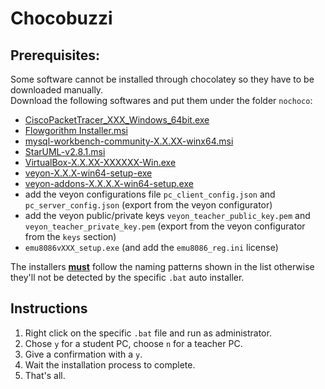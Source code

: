# Chocobuzzi

## Prerequisites:
Some software cannot be installed through chocolatey so they have to be downloaded manually.
<br>
Download the following softwares and put them under the folder `nochoco`:
 - <a href="https://www.netacad.com/portal/resources/packet-tracer" target="_blank">CiscoPacketTracer_XXX_Windows_64bit.exe</a>
 - <a href="http://www.flowgorithm.org/download/" target="_blank">Flowgorithm Installer.msi</a>
 - <a href="https://dev.mysql.com/downloads/workbench/" target="_blank">mysql-workbench-community-X.X.XX-winx64.msi</a>
 - <a href="https://staruml.io/download/" target="_blank">StarUML-v2.8.1.msi</a>
 - <a href="https://www.virtualbox.org/wiki/Downloads" target="_blank">VirtualBox-X.X.XX-XXXXXX-Win.exe</a>
 - <a href="https://github.com/veyon/veyon/releases" target="_blank">veyon-X.X.X-win64-setup-exe</a>
 - <a href="https://github.com/veyon/addons/releases" target="_blank">veyon-addons-X.X.X.X-win64-setup.exe</a>
 - add the veyon configurations file `pc_client_config.json` and `pc_server_config.json`
   (export from the veyon configurator)
 - add the veyon public/private keys `veyon_teacher_public_key.pem` and `veyon_teacher_private_key.pem`
   (export from the veyon configurator from the `keys` section)
 - `emu8086vXXX_setup.exe` (and add the `emu8086_reg.ini` license)


The installers <ins>**must**</ins> follow the naming patterns shown in the list otherwise 
they'll not be detected by the specific `.bat` auto installer.

## Instructions
1. Right click on the specific `.bat` file and run as administrator.
2. Chose `y` for a student PC, choose `n` for a teacher PC.
3. Give a confirmation with a `y`.
4. Wait the installation process to complete.
5. That's all.
